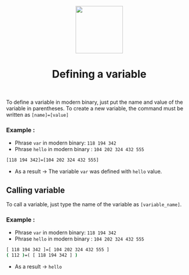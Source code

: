 <div align="center">
<p>
    <img width="128" src="https://github.com/ThisIsMatin/ModernBinary/blob/main/dist/docs-logo.png?raw=true">
</p>
<h1>Defining a variable</h1>
</div>
<div align="center">
</div><br>

To define a variable in modern binary, just put the name and value of the variable in parentheses. To create a new variable, the command must be written as ``[name]=[value]``
### Example :
* Phrase `var` in modern binary: `118 194 342`
* Phrase `hello` in modern binary : `104 202 324 432 555`
```bat
[118 194 342]=[104 202 324 432 555]
```
* As a result -> The variable `var` was defined with `hello` value.

## Calling variable
To call a variable, just type the name of the variable as ``[variable_name]``.
### Example :
* Phrase `var` in modern binary: `118 194 342`
* Phrase `hello` in modern binary : `104 202 324 432 555`
```bat
[ 118 194 342 ]=[ 104 202 324 432 555 ]
( 112 )=( [ 118 194 342 ] )
```
* As a result -> ``hello``